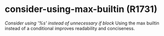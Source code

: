 # consider-using-max-builtin (R1731)

*Consider using '%s' instead of unnecessary if block* Using the max
builtin instead of a conditional improves readability and conciseness.
